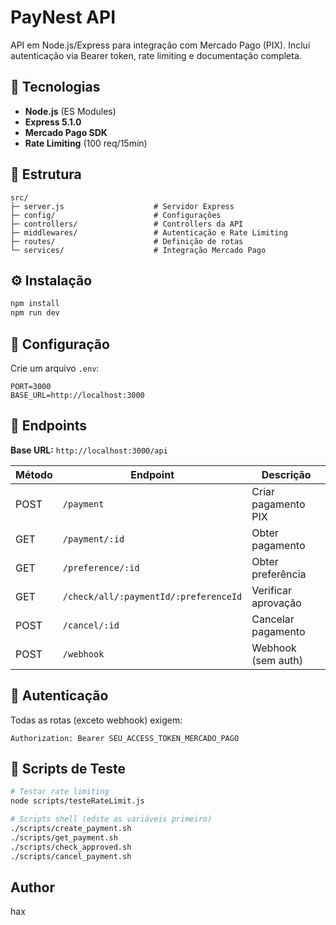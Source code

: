 # PayNest API

API em Node.js/Express para integração com Mercado Pago (PIX). Inclui autenticação via Bearer token, rate limiting e documentação completa.

## 🚀 Tecnologias

- **Node.js** (ES Modules)
- **Express 5.1.0**
- **Mercado Pago SDK**
- **Rate Limiting** (100 req/15min)

## 📁 Estrutura

```
src/
├─ server.js                    # Servidor Express
├─ config/                      # Configurações
├─ controllers/                 # Controllers da API
├─ middlewares/                 # Autenticação e Rate Limiting
├─ routes/                      # Definição de rotas
└─ services/                    # Integração Mercado Pago
```

## ⚙️ Instalação

```bash
npm install
npm run dev
```

## 🔧 Configuração

Crie um arquivo `.env`:

```env
PORT=3000
BASE_URL=http://localhost:3000
```

## 📡 Endpoints

**Base URL:** `http://localhost:3000/api`

| Método | Endpoint | Descrição |
|--------|----------|-----------|
| POST | `/payment` | Criar pagamento PIX |
| GET | `/payment/:id` | Obter pagamento |
| GET | `/preference/:id` | Obter preferência |
| GET | `/check/all/:paymentId/:preferenceId` | Verificar aprovação |
| POST | `/cancel/:id` | Cancelar pagamento |
| POST | `/webhook` | Webhook (sem auth) |

## 🔐 Autenticação

Todas as rotas (exceto webhook) exigem:

```
Authorization: Bearer SEU_ACCESS_TOKEN_MERCADO_PAGO
```
## 🧪 Scripts de Teste

```bash
# Testar rate limiting
node scripts/testeRateLimit.js

# Scripts shell (edite as variáveis primeiro)
./scripts/create_payment.sh
./scripts/get_payment.sh
./scripts/check_approved.sh
./scripts/cancel_payment.sh
```

## Author

hax